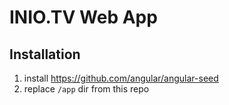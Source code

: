 INIO.TV Web App
===========

## Installation
1. install https://github.com/angular/angular-seed
2. replace `/app` dir from this repo
